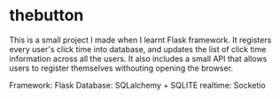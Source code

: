 # thebutton

This is a small project I made when I learnt Flask framework. It registers every user's click time into database, and updates the list of click time information across all the users. It also includes a small API that allows users to register themselves withouting opening the browser.

Framework: Flask
Database: SQLalchemy + SQLITE
realtime: Socketio


